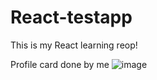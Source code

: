 # React-testapp
This is my React learning reop!

Profile card done by me
![image](https://github.com/DhanushprabhuS/React-Learnings/assets/105409280/055e7caf-c5fe-425c-85c6-15ec655e9306)

